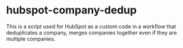 # hubspot-company-dedup
This is a script used for HubSpot as a custom code in a workflow that deduplicates a company, merges companies together even if they are multiple companies. 
